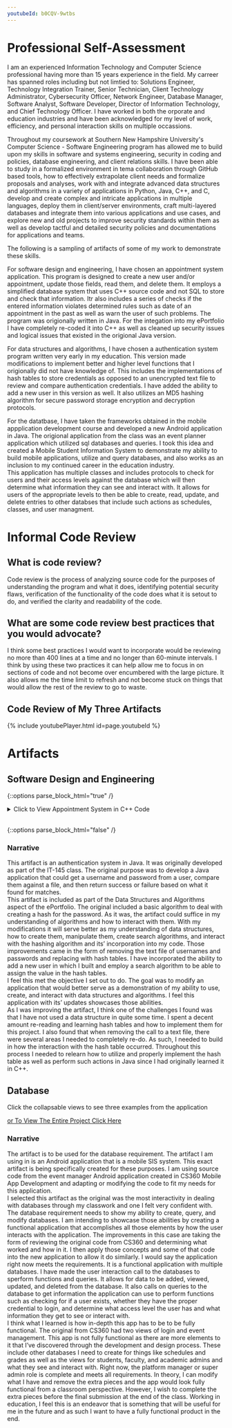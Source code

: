 ```yaml
---
youtubeId: b0CQV-9wtbs
---
```


# Professional Self-Assessment

I am an experienced Information Technology and Computer Science professional having more than 15 years experience in the field.  My carreer has spanned roles including 
but not limtied to: Solutions Engineer, Technology Integration Trainer, Senior Technician, Client Technology Administrator, Cybersecurity Officer, Network Engineer, 
Database Manager, Software Analyst, Software Developer, Director of Information Technology, and Chief Technology Officer. I have worked in both the orporate and 
education industries and have been acknowledged for my level of work, efficiency, and personal interaction skills on multiple occassions.

Throughout my coursework at Southern New Hampshire University's Computer Science - Software Engineering program has allowed me to build upon my skills in software and 
systems engineering, security in coding and policies, database engineering, and client relations skills. 
I have been able to study in a formalized environment in tema collaboration through GitHub based tools, how to effectively extrapolate client needs and formalize 
proposals and analyses, work with and integrate advanced data structures and algorithms in a variety of applications in Python, Java, C++, and C, develop and create 
complex and intricate applications in multiple languages, deploy them in client/server environments, craft multi-layered databases and integrate them into various 
applications and use cases, and explore new and old projects to improve security standards within them as well as develop tactful and detailed security policies and 
documentations for applications and teams. 

The following is a sampling of artifacts of some of my work to demonstrate these skills. 

For software design and engineering, I have chosen an appointment system application.  This program is designed to create a new user and/or appointment, update those 
fields, read them, and delete them.  It employs a simplified database system that uses C++ source code and not SQL to store and check that information.  Itr also 
includes a series of checks if the entered information violates determined rules such as date of an appointment in the past as well as warn the user of such problems. 
The program was origionally written in Java.  For the integation into my ePortfolio I have completely re-coded it into C++ as well as cleaned up security issues and 
logical issues that existed in the origional Java version.

For data structures and algorithms, I have chosen a authentication system program written very early in my education.  This version made modifications to implement 
better and higher level functions that I origionally did not have knowledge of.  This includes the implementations of hash tables to store credentials as opposed to an 
unencrypted text file to review and compare authentication credentials.  I have added the ability to add a new user in this version as well.  It also utilizes an MD5 
hashing algorithm for secure password storage encryption and decryption protocols. 

For the datatbase, I have taken the frameworks obtained in the mobile appplication development course and developed a new Android application in Java.  The origional 
application from the class was an event planner application which utilized sql databases and queries.  I took this idea and created a Mobile Student Information System 
to demonstrate my ability to build mobile applications, utilize and query databases, and also works as an inclusion to my continued career in the education industry.  
This application has multiple classes and includes protocols to check for users and their access levels against the database which will then determine what information 
they can see and interact with.  It allows for users of the appropriate levels to then be able to create, read, update, and delete entries to other databses that 
include such actions as schedules, classes, and user managment.  

# Informal Code Review 

## What is code review?

Code review is the process of analyzing source code for the purposes of understanding the program and what it does, identifying potential security flaws, verification of the functionality of the code does what it is setout to do, and verified the clarity and readability of the code.

## What are some code review best practices that you would advocate?

I think some best practices I would want to incorporate would be reviewing no more than 400 lines at a time and no longer than 60-minute intervals.  I think by using these two practices it can help allow me to focus in on sections of code and not become over encumbered with the large picture.  It also allows me the time limit to refresh and not become stuck on things that would allow the rest of the review to go to waste.

## Code Review of My Three Artifacts
{% include youtubePlayer.html id=page.youtubeId %}


# Artifacts

## Software Design and Engineering
{::options parse_block_html="true" /}
<details><summary markdown="span"> Click to View Appointment System in C++ Code</summary>
```cpp
// AppointmentService.cpp 
//

#include <iomanip>
#include <iostream>
#include <string>

#pragma warning(disable:4996);

//Arrays
long idNumbers[] = {220000001};
int appointmentDate[] = {01012023};
std::string appointmentDescription[] = {"This Is a Test"};

//Variable Declarations
int existingID = 0;
int dateOfNewAppointment = 0;
std::string descriptionOfNewAppointment;
int menuChoice = 0;
long idNumberOfNewAppointment = 0;

long CreateId()
{
    /*
    * Checks the ID Array
    * Creates a new ID number based on last entry
    * Adds it to the end of the array
    */
    int newIndex = sizeof(idNumbers) / sizeof(idNumbers[0]);  
    int lastIndex = newIndex - 1;                             
    long newId = idNumbers[lastIndex] + 1;                     
    idNumbers[newIndex] = newId;                                
    
    return idNumbers[newIndex];
}

int CreateDate()
{
   /*
   * Takes in a month, day and year
   * formats the day and month to a 2digit format
   * Verifies the day is in range of the associated month
   * formats the date to a mmddyyyy format
   */

    //Variables for This function 
    int month = 0;
    int day = 0;
    int year = 0;
    int formatDay = 0;
    int formatMonth = 0;
    int formatYear = 0;
    int switchMonth = 0;
    bool leapYear = false;
    std::string dayString;
    std::string monthString;
    std::string yearString;
    std::string fullDate;
    int date = 0;

    //Calulates the current date time
    std::time_t time = std::time(0);
    std::tm* nowTime = std::localtime(&time);

    /*
    * The following functions get the appointment date in chunks
    * This includes a year check to approve appointment not in the past
    *     */

    while (year < nowTime->tm_year + 1900)
    {
        std::cout << "Enter The year of the new appointment date in YYYY format: ";
        std::cin >> year;
        if (year < nowTime->tm_year + 1900)
        {
            std::cout << "ERROR: Year is in the past" << std::endl;
        }
    }

    
    while (month < 1 || month > 12) 
    {

        std::cout << "Enter the month of the appointment in number format(1-12): ";
        std::cin >> month;

        if (month < 1 || month > 12)
        {
            std::cout << "ERROR: Invalid Month number" << std::endl;
        }
    }
    
    while (day < 1 || day > 31)
    {
        std::cout << "Enter the day of the appointment in number format (1-31): ";
        std::cin >> day;
        if (day < 1 || day > 31)
        {
            std::cout << "ERROR: Invalid Day Number" << std::endl;
        }
    }

    //leap year check
    if (year % 4 == 0)
    {
        leapYear = true;
    }
    else
    {
        leapYear = false;
    }

    //format month to a 2-digit format
    if (month < 10)
    {
        formatMonth = ("%02d", month);
    }
    else
    {
        formatMonth = month;
    }

    //Loop to assign a value for a switch case statement
    if (month == (1 || 3 || 5 || 7 || 8 || 10 || 12))
    {
        switchMonth = 1;
    }
    else if (month == (4 || 6 || 9 || 11))
    {
        switchMonth = 2;
    }
    else if ((month == 2) && (leapYear = true))
    {
        switchMonth = 3;
    }
    else
    {
        switchMonth = 4;
    }

    //Check Day is in range of the given month
    switch (month) {
    case 1:
        if (day <= 31)
        {
            if (day < 10)
            {
                formatDay = ("%02d", day);
                break;
            }
            else
            {
                formatDay = day;
                break;
            }
        }
        else
        {
            std::cout << "Invalid Date Range" << std::endl;
            break;
        };
    case 2:
        if (day <= 30)
        {
            if (day < 10)
            {
                formatDay = ("%02d", day);
                break;
            }
            else
            {
                formatDay = day;
                break;
            }
        }
        else
        {
            std::cout << "Invalid Date Range" << std::endl;
            break;
        };
    case 3:
        if (day <= 29)
        {
            if (day < 10)
            {
                formatDay = ("%02d", day);
                break;
            }
            else
            {
                formatDay = day;
                break;
            }
        }
        else
        {
            std::cout << "Invalid Date Range" << std::endl;
            break;
        };

    case 4:
        if (day <= 28)
        {
            if (day < 10)
            {
                formatDay = ("%02d", day);
                break;
            }
            else
            {
                formatDay = day;
                break;
            }
        }
        else
        {
            std::cout << "Invalid Date Range" << std::endl;
            break;
        };
    }

    //Perform concactanation of the date values to a single date
    dayString = std::to_string(formatDay);
    monthString = std::to_string(formatMonth);
    yearString = std::to_string(formatYear);
    fullDate = monthString + dayString + yearString;
    date = stoi(fullDate);

    return date;
}

std::string CreateDescription() 
{
    /*
    * Function to store the description of the new appointment
    */
    std::string description;
    int count = 51;
    while (count > 50)
    {
        std::cout << "Enter the description of the appointment (50 Character Maximum): " << std::endl;
        std::cin >> description;
        if (description.length() > 50)
        {
            std::cout << "ERROR: Too Many Characters" << std::endl;
            count = description.length();
        }
        else
        {
            count = description.length();
        }

    }
    return description;

}

void AddAppointmentByID(long idNumber, int date, std::string description) 
{
    /*
    * Gets the index of the ID Number
    * Uses the same index across date and description arrays
    * Stores Values to arrays
    */

    long appointmentID = idNumber;
    int i = 0;

    int n = sizeof(idNumbers) / sizeof(idNumbers[0]);
    while (i < n)
    {
        if (idNumbers[i] == appointmentID)
        {
            break;
        }
        i++;
    }
    appointmentDate[i] = date;
    appointmentDescription[i] = description;

    std::cout << "Appointment Added" << std::endl;
}

void ViewAppointmentByID(long idNumber)
{
    /*
    * Gets the index of the ID Number
    * Uses the same index across date and description arrays
    * Prints the values stored at those points
    */

    long appointmentID = idNumber;
    int i = 0;

    int n = sizeof(idNumbers) / sizeof(idNumbers[0]);
    while (i < n)
    {
        if (idNumbers[i] == appointmentID)
        {
            break;
        }
        i++;
    }

    std::cout << idNumbers[i] << std::endl;
    std::cout << appointmentDate[i] << std::endl;
    std::cout << appointmentDescription[i] << std::endl;
}

void UpdateAppointmentByID(long idNumber, int newDate, std::string newDescription)
{
    /*
    * Gets the index of the ID Number
    * Uses the same index across date and description arrays
    * Stores the new values to the appropriate arrays
    */

    long appointmentID = idNumber;
    int i = 0;

    int n = sizeof(idNumbers) / sizeof(idNumbers[0]);
    while (i < n)
    {
        if (idNumbers[i] == appointmentID)
        {
            break;
        }
        i++;
    }
    appointmentDate[i] = newDate;
    appointmentDescription[i] = newDescription;

    std::cout << "Appointment Updated" << std::endl;
}

void DeleteAppointmentByID(long idNumber)
{
    /*
    * Gets the index of the ID Number
    * Uses the same index across date and description arrays
    * Deletes the index at those locations
    */

    long appointmentID = idNumber;
    int i = 0;

    int n = sizeof(idNumbers) / sizeof(idNumbers[0]);
    while (i < n)
    {
        if (idNumbers[i] == appointmentID)
        {
            break;
        }
        i++;
    }

    for (int j = i - 1; j < n; j++)
    {
        idNumbers[j] = idNumbers[j + 1];
        appointmentDate[j] = appointmentDate[j + 1];
        appointmentDescription[j] = appointmentDescription[j + 1];
    }
    n--;
}


int main()
{
    /*
    * Main Class
    * Produces a menu to let user choose an action
    * Action choice goes to a switch case to determine flow of processes
    * Program exits when choice is 5
    */   
    std::cout << "=====Appointment Service=====" << std::endl << std::endl;

    while (menuChoice != 5)
    {
        std::cout << "Enter the Menu Number of the Operation you would like to perform: " << std::endl;
        std::cout << "1. Create New Appointment" << std::endl;
        std::cout << "2. View an Appointment" << std::endl;
        std::cout << "3. Update an Existing Appointment" << std::endl;
        std::cout << "4. Delete an Existing Appointment" << std::endl;
        std::cout << "5. Exit and Quit" << std::endl << std::endl;

        std::cin >> menuChoice;
        std::cout << std::endl;

        switch (menuChoice)
        {
        case 1:
            idNumberOfNewAppointment = CreateId();
            dateOfNewAppointment = CreateDate();
            descriptionOfNewAppointment = CreateDescription();
            AddAppointmentByID(idNumberOfNewAppointment, dateOfNewAppointment, descriptionOfNewAppointment);
            break;

        case 2:
            std::cout << "Enter the appointment ID Number: ";
            std::cin >> existingID;
            ViewAppointmentByID(existingID);
            break;

        case 3:
            std::cout << "Enter the appointment ID Number: ";
            std::cin >> existingID;
            dateOfNewAppointment = CreateDate();
            descriptionOfNewAppointment = CreateDescription();
            UpdateAppointmentByID(existingID, dateOfNewAppointment,descriptionOfNewAppointment);
            break;

        case 4:
            std::cout << "Enter the appointment ID Number: ";
            std::cin >> existingID;
            DeleteAppointmentByID(existingID);
            break;
            
        case 5:
            std::cout << "Goodbye" << std::endl;
            break;
        }

    }

    std::cout << CreateId();
}
```
</details>
<br/>
{::options parse_block_html="false" /}


### Narrative
  This artifact was an appointment service application built as part of the final project of CS320.  The goal was to originally build a program that allowed a user to enter appointment details to create appointments as in a medical office setting.  
	This artifact enters my ePortfolio as part of the Software Design and Engineering aspect.  I chose this item as it was originally a more complex Java program relying on multiple class files and performing a variety methods and method checks to accomplish its’ tasks.  This would have served as a view of my abilities to work within the confines of the Java programming language, develop testing structures, and build a functional application that adheres to limitations of user requirements and books an appointment.  It also served as a proof of my ability to work off a prompt that served as a customer statement of work and be able to build the software from what they said.  The improvements in this case have been to clear up and automate some of the methods and checks utilized as well as convert the application to C++ from Java.
	As far as meeting the expected goal for this item, I would say I accomplished what I setout to do.  I took an existing java application that I wrote and converted to C++ and rebuilt it with more automations and optimizations to make it run smoother.  I think If I have more time at the end I may try to incorporate some of the other services that were part of the original project that I did not intend from the start.
	I think the biggest takeaway in this project was when I converted to C++.  My initial thought was to go line by line and converting to the languages syntax.  I later found out as I was doing it that this process would not really work.  As such I reviewed the Java version and determine what methods were used, what they did, and what the goal of them was.  Then took 



## Algorithm and Data Structure

{::options parse_block_html="true" /}

<details><summary markdown="span">Click to View Authentication System in Java Code</summary>
```java
import java.security.MessageDigest;
import java.security.NoSuchAlgorithmException;
import java.util.*;


public class AuthenticationSystem {

    /**
     * @param args the command line arguments
     */


    public static void main(String[] args) throws NoSuchAlgorithmException {

        //Declare variables, setup Scanner, and instance of hash table
        int userChoice = 0;
        String userName;
        String passWord;
        int loginAttempts = 0;
        int nextValue = 0;
        int foundValue = 0;
        boolean authenticationSuccess = false;
        Scanner readInput = new Scanner(System.in);
        Scanner scanner = new Scanner(System.in);

        //Define HashTables, enumeration instance, and default values
        Map<String, Integer> userTable = new Hashtable<String, Integer>();
        Map<String, Integer> passwordTable = new Hashtable<String, Integer>();
        Enumeration <String> enumerateKeys = ((Hashtable<String, Integer>) userTable).keys();
        userTable.put("TestUser",0);
        passwordTable.put("TestPassword",0);




        while (userChoice != 3) {
            //Login prompt
            System.out.println("Please Select a number from the list below:");
            System.out.println("1 : Login");
            System.out.println("2 : Create Account");
            System.out.println("3 : Exit");
            System.out.println(" ");
            userChoice = scanner.nextInt();

            if (userChoice == 1) {

                while (loginAttempts < 3) {
                    //Logging In
                    System.out.println("Please enter username: ");
                    userName = readInput.nextLine();
                    System.out.println("Please enter password");
                    passWord = readInput.nextLine();

                    //Convert Password to MD5 hash
                    String original = passWord;
                    MessageDigest md = MessageDigest.getInstance("MD5");
                    md.update(original.getBytes());
                    byte[] digest = md.digest();
                    StringBuilder sb = new StringBuilder();
                    for (byte b : digest) {
                        sb.append(String.format("%02x", b & 0xff));
                    }

                    /*
                    Checks for user in userTable
                    If found checks for password at same value in password table
                    if found then authenticates successfully
                     */
                    if (userTable.containsKey(userName) == true) {
                        foundValue = userTable.get(userName);

                        if(passwordTable.get(sb.toString())==foundValue)
                        {
                            authenticationSuccess = true;
                        }
                        else
                        {
                            authenticationSuccess = false;
                            System.out.println("Username Password Do Not Match");
                            loginAttempts =  loginAttempts + 1;
                        }

                    } else {
                        System.out.println("No User Found");
                    }

                    //Main Activity of Application
                    if (authenticationSuccess) {
                        System.out.println("Would you like to logout? Y/N");
                        String logChoice = readInput.nextLine();
                        if (logChoice.toUpperCase().charAt(0) == 'Y') {
                            System.out.println("Logged Off Successfully");
                            break;
                        } else {
                            authenticationSuccess = false;
                        }

                    }

                }
            } else if (userChoice == 2) {
                System.out.println("Please enter a new username: ");
                userName = readInput.nextLine();
                System.out.println("Please enter a new password");
                passWord = readInput.nextLine();

                //Convert Password to MD5 hash
                String original = passWord;
                MessageDigest md = MessageDigest.getInstance("MD5");
                md.update(original.getBytes());
                byte[] digest = md.digest();
                StringBuilder sb = new StringBuilder();
                for (byte b : digest) {
                    sb.append(String.format("%02x", b & 0xff));
                }

                /*
                Loops over keys until the end
                Stores the value each time
                */
                while(enumerateKeys.hasMoreElements()) {

                    String tempKey = ((String) (enumerateKeys.nextElement()));
                    nextValue = userTable.get(tempKey);
                }
                //Place new credentials into Hash Table
                userTable.put(userName, nextValue);
                passwordTable.put(sb.toString(), nextValue);
            }
            else if (userChoice == 3) {
                System.out.println("GoodBye");
            }

        }
    }

}
```

</details>
<br/>

{::options parse_block_html="false" /}

### Narrative
  This artifact is an authentication system in Java.  It was originally developed as part of the IT-145 class.  The original purpose was to develop a Java application that could get a username and password from a user, compare them against a file, and then return success or failure based on what it found for matches.  
	This artifact is included as part of the Data Structures and Algorithms aspect of the ePortfolio.  The original included a basic algorithm to deal with creating a hash for the password.  As it was, the artifact could suffice in my understanding of algorithms and how to interact with them.  With my modifications it will serve better as my understanding of data structures, how to create them, manipulate them, create search algorithms, and interact with the hashing algorithm and its’ incorporation into my code.  Those improvements came in the form of removing the text file of usernames and passwords and replacing with hash tables.  I have incorporated the ability to add a new user in which I built and employ a search algorithm to be able to assign the value in the hash tables.  
	I feel this met the objective I set out to do.  The goal was to modify an application that would better serve as a demonstration of my ability to use, create, and interact with data structures and algorithms.  I feel this application with its’ updates showcases those abilities.  
	As I was improving the artifact, I think one of the challenges I found was that I have not used a data structure in quite some time.  I spent a decent amount re-reading and learning hash tables and how to implement them for this project.  I also found that when removing the call to a text file, there were several areas I needed to completely re-do.  As such, I needed to build in how the interaction with the hash table occurred. Throughout this process I needed to relearn how to utilize and properly implement the hash table as well as perform such actions in Java since I had originally learned it in C++.


## Database

Click the collapsable views to see three examples from the application	
	
<a href="https://github.com/Csgollnick/csgollnick.github.io/tree/main/MobileSIS">or To View The Entire Project Click Here</a>	
	


### Narrative
  The artifact is to be used for the database requirement.  The artifact I am using in is an Android application that is a mobile SIS system.  This exact artifact is being specifically created for these purposes.  I am using source code from the event manager Android application created in CS360 Mobile App Development and adapting or modifying the code to fit my needs for this application.  
	I selected this artifact as the original was the most interactivity in dealing with databases through my classwork and one I felt very confident with.  The database requirement needs to show my ability to create, query, and modify databases.  I am intending to showcase those abilities by creating a functional application that accomplishes all those elements by how the user interacts with the application.  The improvements in this case are taking the form of reviewing the original code from CS360 and determining what worked and how in it.  I then apply those concepts and some of that code into the new application to allow it do similarly. 
	I would say the application right now meets the requirements.  It is a functional application with multiple databases.  I have made the user interaction call to the databases to sperform functions and queries.  It allows for data to be added, viewed, updated, and deleted from the database.  It also calls on queries to the database to get information the application can use to perform functions such as checking for if a user exists, whether they have the proper credential to login, and determine what access level the user has and what information they get to see or interact with.  
I think what I learned is how in-depth this app has to be to be fully functional.  The original from CS360 had two views of login and event management.  This app is not fully functional as there are more elements to it that I’ve discovered through the development and design process. These include other databases I need to create for things like schedules and grades as well as the views for students, faculty, and academic admins and what they see and interact with.  Right now, the platform manager or super admin role is complete and meets all requirements.  In theory, I can modify what I have and remove the extra pieces and the app would look fully functional from a classroom perspective.  However, I wish to complete the extra pieces before the final submission at the end of the class.  Working in education, I feel this is an endeavor that is something that will be useful for me in the future and as such I want to have a fully functional product in the end. 
	


